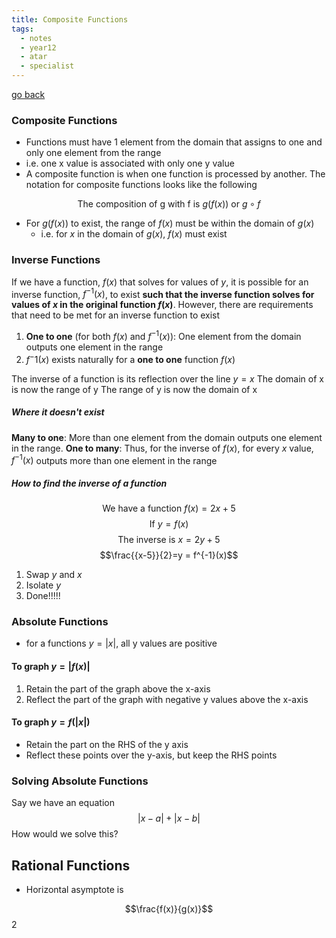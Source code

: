 ```yaml
---
title: Composite Functions
tags:
  - notes
  - year12
  - atar
  - specialist
---
```


[go back](12Subjects/12Specialist.md)

### Composite Functions

- Functions must have 1 element from the domain that assigns to one and only one element from the range
- i.e. one x value is associated with only one y value
- A composite function is when one function is processed by another. The notation for composite functions looks like the following

$$\text{The composition of g with f is } g(f(x)) \text{ or } g \circ f$$

- For $g(f(x))$ to exist, the range of $f(x)$ must be within the domain of $g(x)$
	- i.e.  for $x$ in the domain of $g(x)$, $f(x)$ must exist

### Inverse Functions

If we have a function, $f(x)$ that solves for values of $y$, it is possible for an inverse function, $f^{-1}(x)$, to exist **such that the inverse function solves for values of $x$ in the original function $f(x)$**. However, there are requirements that need to be met for an inverse function to exist

1. **One to one** (for both $f(x)$ and $f^{-1}(x)$): One element from the domain outputs one element in the range
2. $f^-1(x)$ exists naturally for a **one to one** function $f(x)$

The inverse of a function is its reflection over the line $y=x$
The domain of x is now the range of y
The range of y is now the domain of x
##### Where it doesn't exist
 **Many to one**: More than one element from the domain outputs one element in the range. **One to many**: Thus, for the inverse of $f(x)$, for every $x$ value, $f^{-1}(x)$ outputs more than one element in the range

##### How to find the inverse of a function
$$\text{We have a function } f(x)=2x+5 $$
$$\text{If } y = f(x)$$
$$\text{The inverse is } x=2y+5$$
$$\frac{{x-5}}{2}=y = f^{-1}(x)$$
1. Swap $y$ and $x$
2. Isolate $y$
3. Done!!!!!

### Absolute Functions
- for a functions $y= | x|$, all y values are positive

#### To graph $y=|f(x)|$
1. Retain the part of the graph above the x-axis
2. Reflect the part of the graph with negative y values above the x-axis

#### To graph $y=f(|x|)$
- Retain the part on the RHS of the y axis
- Reflect these points over the y-axis, but keep the RHS points

### Solving Absolute Functions
Say we have an equation $$|x-a| + |x-b|$$
How would we solve this?

## Rational Functions
- Horizontal asymptote is 

$$\frac{f(x)}{g(x)}$$
2